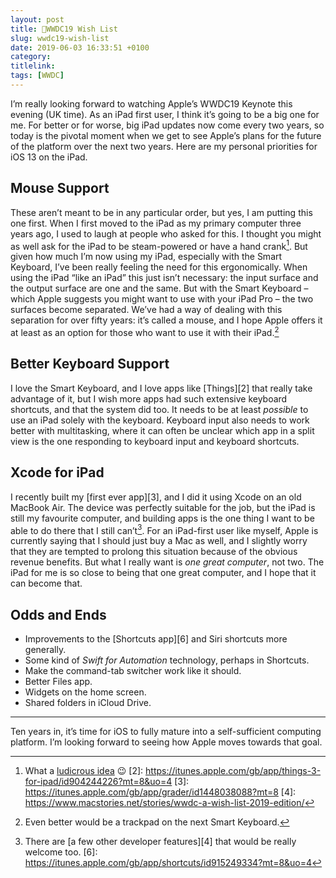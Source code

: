 ```yaml
---
layout: post
title: WWDC19 Wish List
slug: wwdc19-wish-list
date: 2019-06-03 16:33:51 +0100
category: 
titlelink: 
tags: [WWDC]
---
```


I’m really looking forward to watching Apple’s WWDC19 Keynote this evening (UK time). As an iPad first user, I think it’s going to be a big one for me. For better or for worse, big iPad updates now come every two years, so today is the pivotal moment when we get to see Apple’s plans for the future of the platform over the next two years. Here are my personal priorities for iOS 13 on the iPad.

## Mouse Support
These aren’t meant to be in any particular order, but yes, I am putting this one first. When I first moved to the iPad as my primary computer three years ago, I used to laugh at people who asked for this. I thought you might as well ask for the iPad to be steam-powered or have a hand crank[^1]. But given how much I’m now using my iPad, especially with the Smart Keyboard, I’ve been really feeling the need for this ergonomically. When using the iPad “like an iPad” this just isn’t necessary: the input surface and the output surface are one and the same. But with the Smart Keyboard – which Apple suggests you might want to use with your iPad Pro – the two surfaces become separated. We’ve had a way of dealing with this separation for over fifty years: it’s called a mouse, and I hope Apple offers it at least as an option for those who want to use it with their iPad.[^7] 

## Better Keyboard Support
I love the Smart Keyboard, and I love apps like [Things][2] that really take advantage of it, but I wish more apps had such extensive keyboard shortcuts, and that the system did too. It needs to be at least _possible_ to use an iPad solely with the keyboard. Keyboard input also needs to work better with multitasking, where it can often be unclear which app in a split view is the one responding to keyboard input and keyboard shortcuts.

## Xcode for iPad
I recently built my [first ever app][3], and I did it using Xcode on an old MacBook Air. The device was perfectly suitable for the job, but the iPad is still my favourite computer, and building apps is the one thing I want to be able to do there that I still can’t[^5]. For an iPad-first user like myself, Apple is currently saying that I should just buy a Mac as well, and I slightly worry that they are tempted to prolong this situation because of the obvious revenue benefits. But what I really want is _one great computer_, not two. The iPad for me is so close to being that one great computer, and I hope that it can become that.

## Odds and Ends
- Improvements to the [Shortcuts app][6] and Siri shortcuts more generally.
- Some kind of _Swift for Automation_ technology, perhaps in Shortcuts.
- Make the command-tab switcher work like it should.
- Better Files app.
- Widgets on the home screen.
- Shared folders in iCloud Drive.
---

Ten years in, it’s time for iOS to fully mature into a self-sufficient computing platform. I’m looking forward to seeing how Apple moves towards that goal.


[^1]: What a [ludicrous idea](https://play.date) 😉
[2]: https://itunes.apple.com/gb/app/things-3-for-ipad/id904244226?mt=8&uo=4
[3]: https://itunes.apple.com/gb/app/grader/id1448038088?mt=8
[4]: https://www.macstories.net/stories/wwdc-a-wish-list-2019-edition/
[^5]: There are [a few other developer features][4] that would be really welcome too.
[6]: https://itunes.apple.com/gb/app/shortcuts/id915249334?mt=8&uo=4
[^7]: Even better would be a trackpad on the next Smart Keyboard.